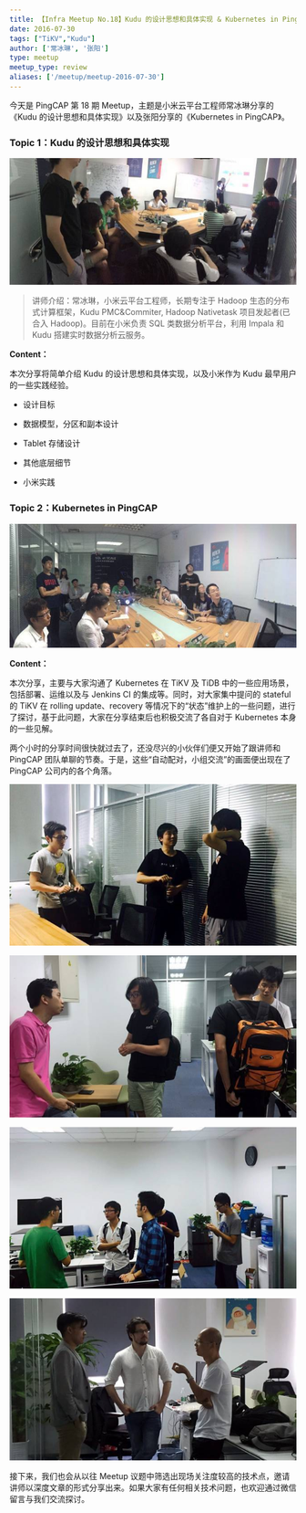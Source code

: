 ```yaml
---
title: 【Infra Meetup No.18】Kudu 的设计思想和具体实现 & Kubernetes in PingCAP
date: 2016-07-30
tags: ["TiKV","Kudu"]
author: ['常冰琳', '张阳']
type: meetup
meetup_type: review
aliases: ['/meetup/meetup-2016-07-30']
---
```


今天是 PingCAP 第 18 期 Meetup，主题是小米云平台工程师常冰琳分享的《Kudu 的设计思想和具体实现》以及张阳分享的《Kubernetes in PingCAP》。

### Topic 1：Kudu 的设计思想和具体实现

![常冰琳 | 小米云平台工程师](media/meetup-18-20160730/1.jpeg)

>讲师介绍：常冰琳，小米云平台工程师，长期专注于 Hadoop 生态的分布式计算框架，Kudu PMC&Commiter, Hadoop Nativetask 项目发起者(已合入 Hadoop)。目前在小米负责 SQL 类数据分析平台，利用 Impala 和 Kudu 搭建实时数据分析云服务。

**Content：**  

本次分享将简单介绍 Kudu 的设计思想和具体实现，以及小米作为 Kudu 最早用户的一些实践经验。

- 设计目标

- 数据模型，分区和副本设计

- Tablet 存储设计

- 其他底层细节

- 小米实践

### Topic 2：Kubernetes in PingCAP

![张阳](media/meetup-18-20160730/2.jpeg)

**Content：**

本次分享，主要与大家沟通了 Kubernetes 在 TiKV 及 TiDB 中的一些应用场景，包括部署、运维以及与 Jenkins CI 的集成等。同时，对大家集中提问的 stateful 的 TiKV 在 rolling update、recovery 等情况下的“状态”维护上的一些问题，进行了探讨，基于此问题，大家在分享结束后也积极交流了各自对于 Kubernetes 本身的一些见解。

两个小时的分享时间很快就过去了，还没尽兴的小伙伴们便又开始了跟讲师和 PingCAP 团队单聊的节奏。于是，这些“自动配对，小组交流”的画面便出现在了 PingCAP 公司内的各个角落。 

![现场图片](media/meetup-18-20160730/3.jpeg)

![现场图片](media/meetup-18-20160730/4.jpeg)

![现场图片](media/meetup-18-20160730/5.jpeg)

![现场图片](media/meetup-18-20160730/6.jpeg)

接下来，我们也会从以往 Meetup 议题中筛选出现场关注度较高的技术点，邀请讲师以深度文章的形式分享出来。如果大家有任何相关技术问题，也欢迎通过微信留言与我们交流探讨。

